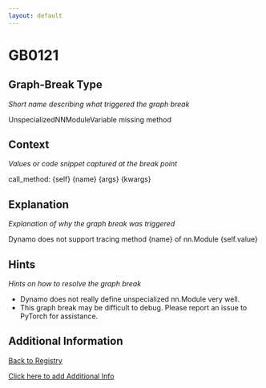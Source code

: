```yaml
---
layout: default
---
```

# GB0121

## Graph-Break Type
*Short name describing what triggered the graph break*

UnspecializedNNModuleVariable missing method

## Context
*Values or code snippet captured at the break point*

call_method: {self} {name} {args} {kwargs}

## Explanation
*Explanation of why the graph break was triggered*

Dynamo does not support tracing method {name} of nn.Module {self.value}

## Hints
*Hints on how to resolve the graph break*

- Dynamo does not really define unspecialized nn.Module very well.
- This graph break may be difficult to debug. Please report an issue to PyTorch for assistance.


## Additional Information

<!-- ADDITIONAL INFORMATION START - Add custom information below this line -->

<!-- ADDITIONAL INFORMATION END -->

[Back to Registry](../index.html)

[Click here to add Additional Info](https://github.com/pytorch-labs/compile-graph-break-site/edit/main/docs/gb/gb0121.md)
